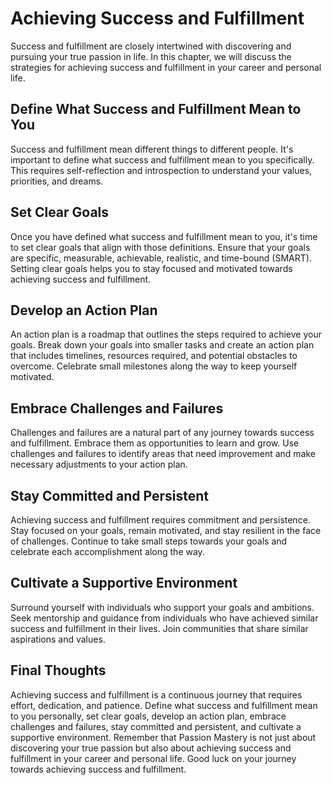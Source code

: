 Achieving Success and Fulfillment
===============================================================================

Success and fulfillment are closely intertwined with discovering and pursuing your true passion in life. In this chapter, we will discuss the strategies for achieving success and fulfillment in your career and personal life.

Define What Success and Fulfillment Mean to You
-----------------------------------------------

Success and fulfillment mean different things to different people. It's important to define what success and fulfillment mean to you specifically. This requires self-reflection and introspection to understand your values, priorities, and dreams.

Set Clear Goals
---------------

Once you have defined what success and fulfillment mean to you, it's time to set clear goals that align with those definitions. Ensure that your goals are specific, measurable, achievable, realistic, and time-bound (SMART). Setting clear goals helps you to stay focused and motivated towards achieving success and fulfillment.

Develop an Action Plan
----------------------

An action plan is a roadmap that outlines the steps required to achieve your goals. Break down your goals into smaller tasks and create an action plan that includes timelines, resources required, and potential obstacles to overcome. Celebrate small milestones along the way to keep yourself motivated.

Embrace Challenges and Failures
-------------------------------

Challenges and failures are a natural part of any journey towards success and fulfillment. Embrace them as opportunities to learn and grow. Use challenges and failures to identify areas that need improvement and make necessary adjustments to your action plan.

Stay Committed and Persistent
-----------------------------

Achieving success and fulfillment requires commitment and persistence. Stay focused on your goals, remain motivated, and stay resilient in the face of challenges. Continue to take small steps towards your goals and celebrate each accomplishment along the way.

Cultivate a Supportive Environment
----------------------------------

Surround yourself with individuals who support your goals and ambitions. Seek mentorship and guidance from individuals who have achieved similar success and fulfillment in their lives. Join communities that share similar aspirations and values.

Final Thoughts
--------------

Achieving success and fulfillment is a continuous journey that requires effort, dedication, and patience. Define what success and fulfillment mean to you personally, set clear goals, develop an action plan, embrace challenges and failures, stay committed and persistent, and cultivate a supportive environment. Remember that Passion Mastery is not just about discovering your true passion but also about achieving success and fulfillment in your career and personal life. Good luck on your journey towards achieving success and fulfillment.
